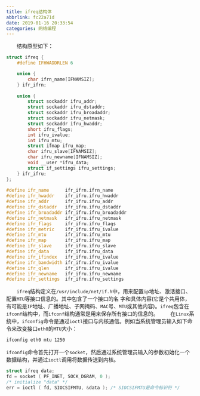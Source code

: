 ```yaml
---
title: ifreq结构体
abbrlink: fc22a71d
date: 2019-01-16 20:33:54
categories: 网络编程
---
```

&emsp;&emsp;结构原型如下：

``` cpp
struct ifreq {
    #define IFHWADDRLEN 6

    union {
        char ifrn_name[IFNAMSIZ];
    } ifr_ifrn;
​
    union {
        struct sockaddr ifru_addr;
        struct sockaddr ifru_dstaddr;
        struct sockaddr ifru_broadaddr;
        struct sockaddr ifru_netmask;
        struct sockaddr ifru_hwaddr;
        short ifru_flags;
        int ifru_ivalue;
        int ifru_mtu;
        struct ifmap ifru_map;
        char ifru_slave[IFNAMSIZ];
        char ifru_newname[IFNAMSIZ];
        void __user *ifru_data;
        struct if_settings ifru_settings;
    } ifr_ifru;
};
​
#define ifr_name      ifr_ifrn.ifrn_name
#define ifr_hwaddr    ifr_ifru.ifru_hwaddr
#define ifr_addr      ifr_ifru.ifru_addr
#define ifr_dstaddr   ifr_ifru.ifru_dstaddr
#define ifr_broadaddr ifr_ifru.ifru_broadaddr
#define ifr_netmask   ifr_ifru.ifru_netmask
#define ifr_flags     ifr_ifru.ifru_flags
#define ifr_metric    ifr_ifru.ifru_ivalue
#define ifr_mtu       ifr_ifru.ifru_mtu
#define ifr_map       ifr_ifru.ifru_map
#define ifr_slave     ifr_ifru.ifru_slave
#define ifr_data      ifr_ifru.ifru_data
#define ifr_ifindex   ifr_ifru.ifru_ivalue
#define ifr_bandwidth ifr_ifru.ifru_ivalue
#define ifr_qlen      ifr_ifru.ifru_ivalue
#define ifr_newname   ifr_ifru.ifru_newname
#define ifr_settings  ifr_ifru.ifru_settings
```

&emsp;&emsp;`ifreq`结构定义在`/usr/include/net/if.h`中，用来配置`ip`地址、激活接口、配置`MTU`等接口信息的。其中包含了一个接口的名 字和具体内容(它是个共用体，有可能是`IP`地址、广播地址、子网掩码、`MAC`号、`MTU`或其他内容)。`ifreq`包含在`ifconf`结构中，而`ifconf`结构通常是用来保存所有接口的信息的。
&emsp;&emsp;在`Linux`系统中，`ifconfig`命令是通过`ioctl`接口与内核通信。例如当系统管理员输入如下命令来改变接口`eth0`的`MTU`大小：

``` bash
ifconfig eth0 mtu 1250
```

`ifconfig`命令首先打开一个`socket`，然后通过系统管理员输入的参数初始化一个数据结构，并通过`ioctl`调用将数据传送到内核。

``` cpp
struct ifreq data;
fd = socket ( PF_INET, SOCK_DGRAM, 0 );
/* initialize "data" */
err = ioctl ( fd, SIOCSIFMTU, &data ); /* SIOCSIFMTU是命令标识符 */
```